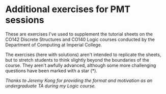 # Additional exercises for PMT sessions

These are exercises I've used to supplement the tutorial sheets 
on the CO142 Discrete Structures and CO140 Logic courses 
conducted by the Department of Computing at Imperial College.

The exercises (here with solutions) aren't intended to replicate 
the sheets, but to stretch students to think slightly beyond the 
boundaries of the course. They aren't awfully advanced, although 
some more challenging questions have been marked with a star (*).

_Thanks to Jeremy Kong for providing the format and motivation 
as an undergraduate TA during my Logic course._
